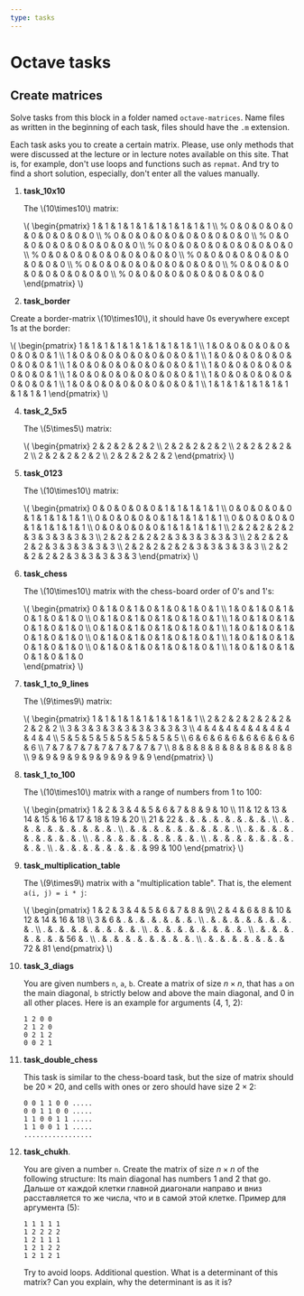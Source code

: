 ```yaml
---
type: tasks
---
```


# Octave tasks

## Create matrices

Solve tasks from this block in a folder named `octave-matrices`. Name files as written in the beginning of each task, files should have the `.m` extension.

Each task asks you to create a certain matrix. Please, use only methods that were discussed at the lecture or in lecture notes available on this site. That is, for example, don't use loops and functions such as `repmat`. And try to find a short solution, especially, don't enter all the values manually.

1. **task_10x10**

   The \\(10\\times10\\) matrix:

   \\(  \\begin{pmatrix}
   1 & 1 & 1 & 1 & 1 & 1 & 1 & 1 & 1 & 1 \\\\ %
   0 & 0 & 0 & 0 & 0 & 0 & 0 & 0 & 0 & 0 \\\\ %
   0 & 0 & 0 & 0 & 0 & 0 & 0 & 0 & 0 & 0 \\\\ %
   0 & 0 & 0 & 0 & 0 & 0 & 0 & 0 & 0 & 0 \\\\ %
   0 & 0 & 0 & 0 & 0 & 0 & 0 & 0 & 0 & 0 \\\\ %
   0 & 0 & 0 & 0 & 0 & 0 & 0 & 0 & 0 & 0 \\\\ %
   0 & 0 & 0 & 0 & 0 & 0 & 0 & 0 & 0 & 0 \\\\ %
   0 & 0 & 0 & 0 & 0 & 0 & 0 & 0 & 0 & 0 \\\\ %
   0 & 0 & 0 & 0 & 0 & 0 & 0 & 0 & 0 & 0 \\\\ %
   0 & 0 & 0 & 0 & 0 & 0 & 0 & 0 & 0 & 0
   \\end{pmatrix} \\)

3. **task_border**

Create a border-matrix \\(10\\times10\\), it should have 0s everywhere except 1s at the border:

   \\(  \\begin{pmatrix}
   1 & 1 & 1 & 1 & 1 & 1 & 1 & 1 & 1 & 1 \\\\ 1 & 0 & 0 & 0 & 0 & 0 & 0 & 0 & 0 & 1 \\\\
   1 & 0 & 0 & 0 & 0 & 0 & 0 & 0 & 0 & 1 \\\\
   1 & 0 & 0 & 0 & 0 & 0 & 0 & 0 & 0 & 1 \\\\
   1 & 0 & 0 & 0 & 0 & 0 & 0 & 0 & 0 & 1 \\\\
   1 & 0 & 0 & 0 & 0 & 0 & 0 & 0 & 0 & 1 \\\\
   1 & 0 & 0 & 0 & 0 & 0 & 0 & 0 & 0 & 1 \\\\
   1 & 0 & 0 & 0 & 0 & 0 & 0 & 0 & 0 & 1 \\\\
   1 & 0 & 0 & 0 & 0 & 0 & 0 & 0 & 0 & 1 \\\\
   1 & 1 & 1 & 1 & 1 & 1 & 1 & 1 & 1 & 1
   \\end{pmatrix} \\)

4. **task_2_5x5**

   The \\(5\\times5\\) matrix:

   \\(  \\begin{pmatrix}
   2 & 2 & 2 & 2 & 2 \\\\ 2 & 2 & 2 & 2 & 2 \\\\
   2 & 2 & 2 & 2 & 2 \\\\
   2 & 2 & 2 & 2 & 2 \\\\
   2 & 2 & 2 & 2 & 2
   \\end{pmatrix} \\)

5. **task_0123**

   The \\(10\\times10\\) matrix:

   \\(  \\begin{pmatrix}
   0 & 0 & 0 & 0 & 0 & 1 & 1 & 1 & 1 & 1 \\\\ 0 & 0 & 0 & 0 & 0 & 1 & 1 & 1 & 1 & 1 \\\\
   0 & 0 & 0 & 0 & 0 & 1 & 1 & 1 & 1 & 1 \\\\
   0 & 0 & 0 & 0 & 0 & 1 & 1 & 1 & 1 & 1 \\\\
   0 & 0 & 0 & 0 & 0 & 1 & 1 & 1 & 1 & 1 \\\\
   2 & 2 & 2 & 2 & 2 & 3 & 3 & 3 & 3 & 3 \\\\ 2 & 2 & 2 & 2 & 2 & 3 & 3 & 3 & 3 & 3 \\\\
   2 & 2 & 2 & 2 & 2 & 3 & 3 & 3 & 3 & 3 \\\\
   2 & 2 & 2 & 2 & 2 & 3 & 3 & 3 & 3 & 3 \\\\
   2 & 2 & 2 & 2 & 2 & 3 & 3 & 3 & 3 & 3
   \\end{pmatrix} \\)

6. **task_chess**

   The \\(10\\times10\\) matrix with the chess-board order of 0's and 1's:

   \\(  \\begin{pmatrix}
   0 & 1 & 0 & 1 & 0 & 1 & 0 & 1 & 0 & 1 \\\\ 1 & 0 & 1 & 0 & 1 & 0 & 1 & 0 & 1 & 0 \\\\
   0 & 1 & 0 & 1 & 0 & 1 & 0 & 1 & 0 & 1 \\\\ 1 & 0 & 1 & 0 & 1 & 0 & 1 & 0 & 1 & 0 \\\\
   0 & 1 & 0 & 1 & 0 & 1 & 0 & 1 & 0 & 1 \\\\ 1 & 0 & 1 & 0 & 1 & 0 & 1 & 0 & 1 & 0 \\\\
   0 & 1 & 0 & 1 & 0 & 1 & 0 & 1 & 0 & 1 \\\\ 1 & 0 & 1 & 0 & 1 & 0 & 1 & 0 & 1 & 0 \\\\
   0 & 1 & 0 & 1 & 0 & 1 & 0 & 1 & 0 & 1 \\\\ 1 & 0 & 1 & 0 & 1 & 0 & 1 & 0 & 1 & 0    
   \\end{pmatrix} \\)

7. **task_1_to_9_lines**

   The \\(9\\times9\\) matrix:

   \\(  \\begin{pmatrix}
   1 & 1 & 1 & 1 & 1 & 1 & 1 & 1 & 1 \\\\ 2 & 2 & 2 & 2 & 2 & 2 & 2 & 2 & 2 \\\\ 3 & 3 & 3 & 3 & 3 & 3 & 3 & 3 & 3 \\\\ 4 & 4 & 4 & 4 & 4 & 4 & 4 & 4 & 4 \\\\ 5 & 5 & 5 & 5 & 5 & 5 & 5 & 5 & 5 \\\\ 6 & 6 & 6 & 6 & 6 & 6 & 6 & 6 & 6 \\\\ 7 & 7 & 7 & 7 & 7 & 7 & 7 & 7 & 7 \\\\ 8 & 8 & 8 & 8 & 8 & 8 & 8 & 8 & 8 \\\\ 9 & 9 & 9 & 9 & 9 & 9 & 9 & 9 & 9
   \\end{pmatrix} \\)

8. **task_1_to_100**

   The \\(10\\times10\\) matrix with a range of numbers from 1 to 100:

   \\(  \\begin{pmatrix}
   1 & 2 & 3 & 4 & 5 & 6 & 7 & 8 & 9 & 10 \\\\ 11 & 12 & 13 & 14 & 15 & 16 & 17 & 18 & 19 & 20 \\\\ 21 & 22 & . & . & . & . & . & . & . & . \\\\ . & . & . & . & . & . & . & . & . & . \\\\ . & . & . & . & . & . & . & . & . & . \\\\ . & . & . & . & . & . & . & . & . & . \\\\ . & . & . & . & . & . & . & . & . & . \\\\ . & . & . & . & . & . & . & . & . & . \\\\ . & . & . & . & . & . & . & . & 99 & 100
   \\end{pmatrix} \\)

9. **task_multiplication_table**

   The \\(9\\times9\\) matrix with a "multiplication table". That is, the element
   `a(i, j) = i * j`:

   \\(  \\begin{pmatrix}
   1 & 2 & 3 & 4 & 5 & 6 & 7 & 8 & 9\\\\ 2 & 4 & 6 & 8 & 10 & 12 & 14 & 16 & 18 \\\\ 3 & 6 & . & . & . & . & . & . & . \\\\ . & . & . & . & . & . & . & . & . \\\\ . & . & . & . & . & . & . & . & . \\\\ . & . & . & . & . & . & . & . & . \\\\ . & . & . & . & . & . & . & 56 & . \\\\ . & . & . & . & . & . & . & . & . \\\\ . & . & . & . & . & . & . & 72 & 81
   \\end{pmatrix} \\)

10. **task_3_diags**

    You are given numbers `n`, `a`, `b`. Create a matrix of size $n\times n$,
    that has `a` on the main diagonal, `b` strictly below and above the main
    diagonal, and 0 in all other places.
    Here is an example for arguments (4, 1, 2):
    ```
    1 2 0 0
    2 1 2 0
    0 2 1 2
    0 0 2 1
    ``` 
11. **task_double_chess**

    This task is similar to the chess-board task, but the size of matrix should
    be $20\times20$, and cells with ones or zero should have size $2\times2$:

     ```
     0 0 1 1 0 0 .....
     0 0 1 1 0 0 .....
     1 1 0 0 1 1 .....
     1 1 0 0 1 1 .....
     .................
     ``` 
12. **task_chukh**.

    You are given a number `n`. Create the matrix of size $n\times n$ of the
    following structure: Its main diagonal has numbers 1 and 2 that go. Дальше от каждой клетки главной диагонали направо и вниз расставляется то же числа, что и в самой этой клетке. Пример для аргумента (5):
    ```
    1 1 1 1 1
    1 2 2 2 2
    1 2 1 1 1
    1 2 1 2 2
    1 2 1 2 1
    ```
    Try to avoid loops.
    Additional question. What is a determinant of this matrix? Can you explain,
    why the determinant is as it is?
